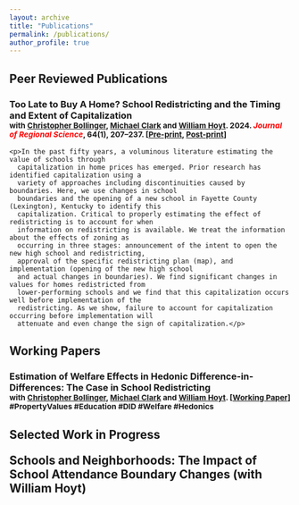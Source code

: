 ```yaml
---
layout: archive
title: "Publications"
permalink: /publications/
author_profile: true
---
```


<h2>Peer Reviewed Publications</h4>
  <div class="panel-body">
    <h3>Too Late to Buy A Home? School Redistricting and the Timing and Extent of Capitalization
      <br><small>with <a href="http://christopherbollinger.com/">Christopher Bollinger</a>, <a
          href="http://gatton.uky.edu/faculty-research/faculty/clark-michael">Michael Clark</a> and <a
          href="http://gattonweb.uky.edu/Faculty/hoytw/">William Hoyt</a>. 2024. <i>
          <font color="red">Journal of Regional Science</font></i>, 64(1), 207–237. [<a href="paper/manuscript_schoolboundaries.pdf" target="_new">Pre-print</a>, <a
          href="https://doi.org/10.1111/jors.12672" target="_new">Post-print</a>]</small>
    </h3>

    <p>In the past fifty years, a voluminous literature estimating the value of schools through
      capitalization in home prices has emerged. Prior research has identified capitalization using a
      variety of approaches including discontinuities caused by boundaries. Here, we use changes in school
      boundaries and the opening of a new school in Fayette County (Lexington), Kentucky to identify this
      capitalization. Critical to properly estimating the effect of redistricting is to account for when
      information on redistricting is available. We treat the information about the effects of zoning as
      occurring in three stages: announcement of the intent to open the new high school and redistricting,
      approval of the specific redistricting plan (map), and implementation (opening of the new high school
      and actual changes in boundaries). We find significant changes in values for homes redistricted from
      lower-performing schools and we find that this capitalization occurs well before implementation of the
      redistricting. As we show, failure to account for capitalization occurring before implementation will
      attenuate and even change the sign of capitalization.</p>
  </div>
</div>

<h2>Working Papers</h2>
  <div class="panel-body">
    <h3>Estimation of Welfare Effects in Hedonic Difference-in-Differences: The Case in School Redistricting
      <br><small>with <a href="http://christopherbollinger.com/">Christopher Bollinger</a>, <a
          href="http://gatton.uky.edu/faculty-research/faculty/clark-michael">Michael Clark</a> and <a
          href="http://gattonweb.uky.edu/Faculty/hoytw/">William Hoyt</a>. [<a href="paper/school_welfare.pdf"
          target="_new">Working Paper</a>] #PropertyValues #Education #DID #Welfare #Hedonics</small>
    </h3>
  </div>

<h2>Selected Work in Progress</h42>
  <div class="panel-body">
    <p>Schools and Neighborhoods: The Impact of School Attendance Boundary Changes (with William Hoyt)</p>
  </div>
